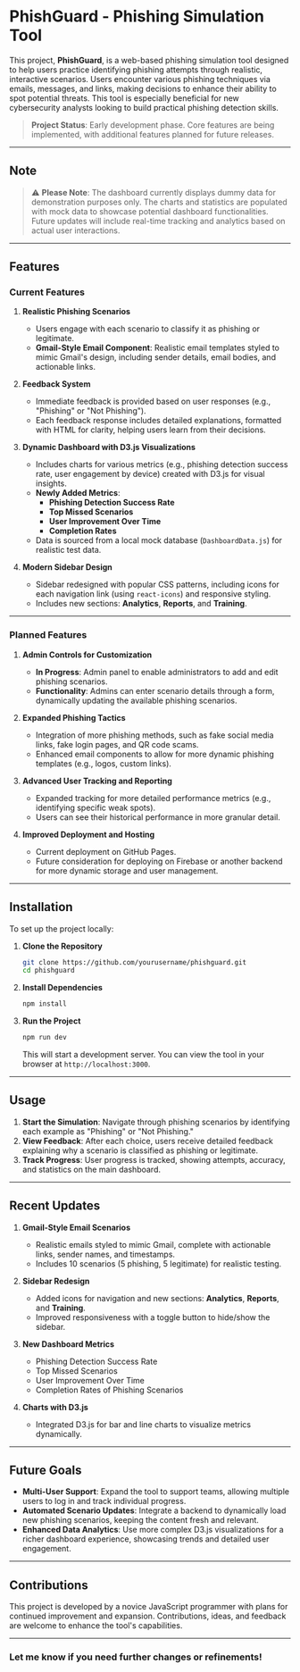 # PhishGuard - Phishing Simulation Tool

This project, **PhishGuard**, is a web-based phishing simulation tool designed to help users practice identifying phishing attempts through realistic, interactive scenarios. Users encounter various phishing techniques via emails, messages, and links, making decisions to enhance their ability to spot potential threats. This tool is especially beneficial for new cybersecurity analysts looking to build practical phishing detection skills.

> **Project Status**: Early development phase. Core features are being implemented, with additional features planned for future releases.

---

## Note
> ⚠️ **Please Note**: The dashboard currently displays dummy data for demonstration purposes only. The charts and statistics are populated with mock data to showcase potential dashboard functionalities. Future updates will include real-time tracking and analytics based on actual user interactions.

---

## Features

### Current Features

1. **Realistic Phishing Scenarios**
   - Users engage with each scenario to classify it as phishing or legitimate.
   - **Gmail-Style Email Component**: Realistic email templates styled to mimic Gmail's design, including sender details, email bodies, and actionable links.
     
2. **Feedback System**
   - Immediate feedback is provided based on user responses (e.g., "Phishing" or "Not Phishing").
   - Each feedback response includes detailed explanations, formatted with HTML for clarity, helping users learn from their decisions.

3. **Dynamic Dashboard with D3.js Visualizations**
   - Includes charts for various metrics (e.g., phishing detection success rate, user engagement by device) created with D3.js for visual insights.
   - **Newly Added Metrics**:
     - **Phishing Detection Success Rate**
     - **Top Missed Scenarios**
     - **User Improvement Over Time**
     - **Completion Rates**
   - Data is sourced from a local mock database (`DashboardData.js`) for realistic test data.

4. **Modern Sidebar Design**
   - Sidebar redesigned with popular CSS patterns, including icons for each navigation link (using `react-icons`) and responsive styling.
   - Includes new sections: **Analytics**, **Reports**, and **Training**.

---

### Planned Features

1. **Admin Controls for Customization**
   - **In Progress**: Admin panel to enable administrators to add and edit phishing scenarios.
   - **Functionality**: Admins can enter scenario details through a form, dynamically updating the available phishing scenarios.

2. **Expanded Phishing Tactics**
   - Integration of more phishing methods, such as fake social media links, fake login pages, and QR code scams.
   - Enhanced email components to allow for more dynamic phishing templates (e.g., logos, custom links).

3. **Advanced User Tracking and Reporting**
   - Expanded tracking for more detailed performance metrics (e.g., identifying specific weak spots).
   - Users can see their historical performance in more granular detail.

4. **Improved Deployment and Hosting**
   - Current deployment on GitHub Pages.
   - Future consideration for deploying on Firebase or another backend for more dynamic storage and user management.

---

## Installation

To set up the project locally:

1. **Clone the Repository**
   ```bash
   git clone https://github.com/yourusername/phishguard.git
   cd phishguard
   ```

2. **Install Dependencies**
   ```bash
   npm install
   ```

3. **Run the Project**
   ```bash
   npm run dev
   ```
   This will start a development server. You can view the tool in your browser at `http://localhost:3000`.

---

## Usage

1. **Start the Simulation**: Navigate through phishing scenarios by identifying each example as "Phishing" or "Not Phishing."
2. **View Feedback**: After each choice, users receive detailed feedback explaining why a scenario is classified as phishing or legitimate.
3. **Track Progress**: User progress is tracked, showing attempts, accuracy, and statistics on the main dashboard.

---

## Recent Updates

1. **Gmail-Style Email Scenarios**
   - Realistic emails styled to mimic Gmail, complete with actionable links, sender names, and timestamps.
   - Includes 10 scenarios (5 phishing, 5 legitimate) for realistic testing.

2. **Sidebar Redesign**
   - Added icons for navigation and new sections: **Analytics**, **Reports**, and **Training**.
   - Improved responsiveness with a toggle button to hide/show the sidebar.

3. **New Dashboard Metrics**
   - Phishing Detection Success Rate
   - Top Missed Scenarios
   - User Improvement Over Time
   - Completion Rates of Phishing Scenarios

4. **Charts with D3.js**
   - Integrated D3.js for bar and line charts to visualize metrics dynamically.

---

## Future Goals

- **Multi-User Support**: Expand the tool to support teams, allowing multiple users to log in and track individual progress.
- **Automated Scenario Updates**: Integrate a backend to dynamically load new phishing scenarios, keeping the content fresh and relevant.
- **Enhanced Data Analytics**: Use more complex D3.js visualizations for a richer dashboard experience, showcasing trends and detailed user engagement.

---

## Contributions

This project is developed by a novice JavaScript programmer with plans for continued improvement and expansion. Contributions, ideas, and feedback are welcome to enhance the tool's capabilities.

---

### Let me know if you need further changes or refinements!
